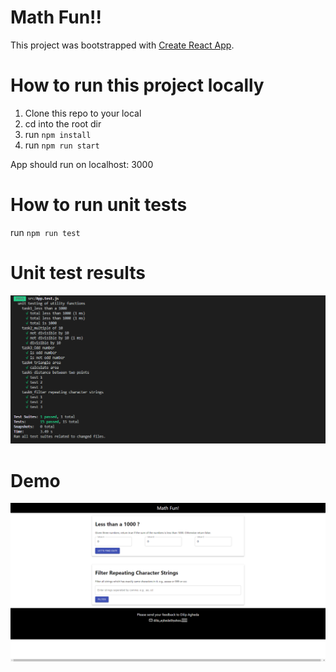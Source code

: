 # Math Fun!!

This project was bootstrapped with [Create React App](https://github.com/facebook/create-react-app).

# How to run this project locally

1. Clone this repo to your local
2. cd into the root dir
3. run `npm install`
4. run `npm run start`

App should run on localhost: 3000

# How to run unit tests

run `npm run test`

# Unit test results
![](https://github.com/dilipagheda/frontend-dilip-18-2020/blob/master/screenshots/testresults.PNG)

# Demo

![](https://github.com/dilipagheda/frontend-dilip-18-2020/blob/master/screenshots/demo.gif)
